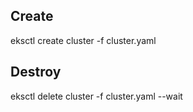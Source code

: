 ## Create
eksctl create cluster -f cluster.yaml

## Destroy
eksctl delete cluster -f cluster.yaml --wait

